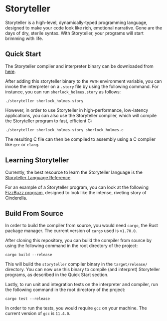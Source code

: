 # Storyteller

Storyteller is a high-level, dynamically-typed programming language, designed to make your code look like rich, emotional narrative. Gone are the days of dry, sterile syntax. With Storyteller, your programs will start brimming with life.

## Quick Start

The Storyteller compiler and interpreter binary can be downloaded from [here](https://github.com/dhruvjimulia-sys/storyteller/releases/download/v0.1.0/storyteller).

After adding this storyteller binary to the `PATH` environment variable, you can invoke the interpreter on a `.story` file by using the following command. For instance, you can run `sherlock_holmes.story` as follows:
```_
./storyteller sherlock_holmes.story
```
However, in order to use Storyteller in high-performance, low-latency applications, you can also use the Storyteller compiler, which will compile the Storyteller program to fast, efficient C:
```
./storyteller sherlock_holmes.story sherlock_holmes.c
```
The resulting C file can then be compiled to assembly using a C compiler like `gcc` or `clang`.

## Learning Storyteller
Currently, the best resource to learn the Storyteller language is the [Storyteller Language Reference](https://github.com/dhruvjimulia-sys/storyteller/wiki/The-Storyteller-Language-Specification).

For an example of a Storyteller program, you can look at the following [FizzBuzz program](https://raw.githubusercontent.com/dhruvjimulia-sys/storyteller/main/examples/advanced/fizzbuzz.story?token=GHSAT0AAAAAACELBP4Y637NZNQ7G2YACYB2ZG2IS6Q), designed to look like the intense, riveting story of Cinderella.

## Build From Source
In order to build the compiler from source, you would need `cargo`, the Rust package manager. The current version of `cargo` used is `v1.70.0`.

After cloning this repository, you can build the compiler from source by using the following command in the root directory of the project:

```
cargo build --release
```

This will build the `storyteller` compiler binary in the `target/release/` directory. You can now use this binary to compile (and interpret) Storyteller programs, as described in the Quick Start section.

Lastly, to run unit and integration tests on the interpreter and compiler, run the following command in the root directory of the project: 
```
cargo test --release
```
In order to run the tests, you would require `gcc` on your machine. The current version of `gcc` is `11.4.0`.